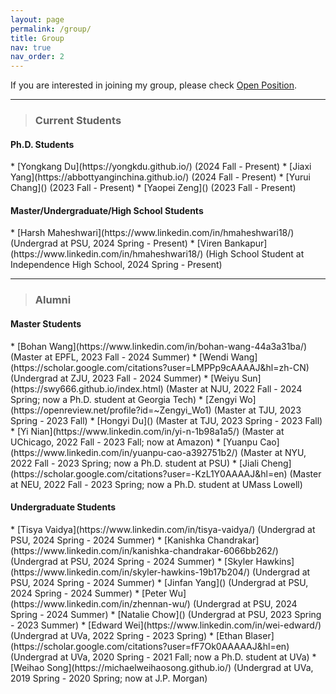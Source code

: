 ```yaml
---
layout: page
permalink: /group/
title: Group
nav: true
nav_order: 2
---
```


If you are interested in joining my group, please check [Open Position](/position).

<hr>
<blockquote class="block-tip"><h3 text-align="left">Current Students</h3></blockquote>

<h4><b>Ph.D. Students</b></h4>
* [Yongkang Du](https://yongkdu.github.io/) (2024 Fall - Present)
* [Jiaxi Yang](https://abbottyanginchina.github.io/) (2024 Fall - Present)
* [Yurui Chang]() (2023 Fall - Present)
* [Yaopei Zeng]() (2023 Fall - Present)

<h4><b>Master/Undergraduate/High School Students</b></h4>
* [Harsh Maheshwari](https://www.linkedin.com/in/hmaheshwari18/) (Undergrad at PSU, 2024 Spring - Present)
* [Viren Bankapur](https://www.linkedin.com/in/hmaheshwari18/) (High School Student at Independence High School, 2024 Spring - Present)


<hr>
<blockquote class="block-tip"><h3 text-align="left">Alumni</h3></blockquote>

<h4><b>Master Students</b></h4>
* [Bohan Wang](https://www.linkedin.com/in/bohan-wang-44a3a31ba/) (Master at EPFL, 2023 Fall - 2024 Summer)
* [Wendi Wang](https://scholar.google.com/citations?user=LMPPp9cAAAAJ&hl=zh-CN) (Undergrad at ZJU, 2023 Fall - 2024 Summer)
* [Weiyu Sun](https://swy666.github.io/index.html) (Master at NJU, 2022 Fall - 2024 Spring; now a Ph.D. student at Georgia Tech)
* [Zengyi Wo](https://openreview.net/profile?id=~Zengyi_Wo1) (Master at TJU, 2023 Spring - 2023 Fall)
* [Hongyi Du]() (Master at TJU, 2023 Spring - 2023 Fall)
* [Yi Nian](https://www.linkedin.com/in/yi-n-1b98a1a5/) (Master at UChicago, 2022 Fall - 2023 Fall; now at Amazon)
* [Yuanpu Cao](https://www.linkedin.com/in/yuanpu-cao-a392751b2/) (Master at NYU, 2022 Fall - 2023 Spring; now a Ph.D. student at PSU)
* [Jiali Cheng](https://scholar.google.com/citations?user=-KzL1Y0AAAAJ&hl=en) (Master at NEU, 2022 Fall - 2023 Spring; now a Ph.D. student at UMass Lowell)

<h4><b>Undergraduate Students</b></h4>
* [Tisya Vaidya](https://www.linkedin.com/in/tisya-vaidya/) (Undergrad at PSU, 2024 Spring - 2024 Summer)
* [Kanishka Chandrakar](https://www.linkedin.com/in/kanishka-chandrakar-6066bb262/) (Undergrad at PSU, 2024 Spring - 2024 Summer)
* [Skyler Hawkins](https://www.linkedin.com/in/skyler-hawkins-19b17b204/) (Undergrad at PSU, 2024 Spring - 2024 Summer)
* [Jinfan Yang]() (Undergrad at PSU, 2024 Spring - 2024 Summer)
* [Peter Wu](https://www.linkedin.com/in/zhennan-wu/) (Undergrad at PSU, 2024 Spring - 2024 Summer)
* [Natalie Chow]() (Undergrad at PSU, 2023 Spring - 2023 Summer)
* [Edward Wei](https://www.linkedin.com/in/wei-edward/) (Undergrad at UVa, 2022 Spring - 2023 Spring)
* [Ethan Blaser](https://scholar.google.com/citations?user=fF7Ok0AAAAAJ&hl=en) (Undergrad at UVa, 2020 Spring - 2021 Fall; now a Ph.D. student at UVa)
* [Weihao Song](https://michaelweihaosong.github.io/) (Undergrad at UVa, 2019 Spring - 2020 Spring; now at J.P. Morgan)
